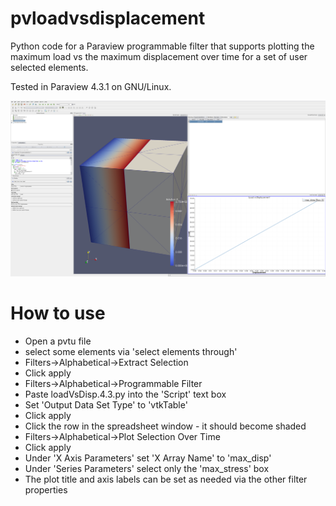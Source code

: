 # pvloadvsdisplacement
Python code for a Paraview programmable filter that supports plotting the maximum load vs the maximum displacement over time for a set of user selected elements. 

Tested in Paraview 4.3.1 on GNU/Linux.

![plot](plot.png)

# How to use
* Open a pvtu file
* select some elements via 'select elements through'
* Filters->Alphabetical->Extract Selection 
* Click apply
* Filters->Alphabetical->Programmable Filter
* Paste loadVsDisp.4.3.py into the 'Script' text box
* Set 'Output Data Set Type' to 'vtkTable'
* Click apply
* Click the row in the spreadsheet window - it should become shaded
* Filters->Alphabetical->Plot Selection Over Time
* Click apply
* Under 'X Axis Parameters' set 'X Array Name' to 'max_disp'
* Under 'Series Parameters' select only the 'max_stress' box
* The plot title and axis labels can be set as needed via the other filter properties 
